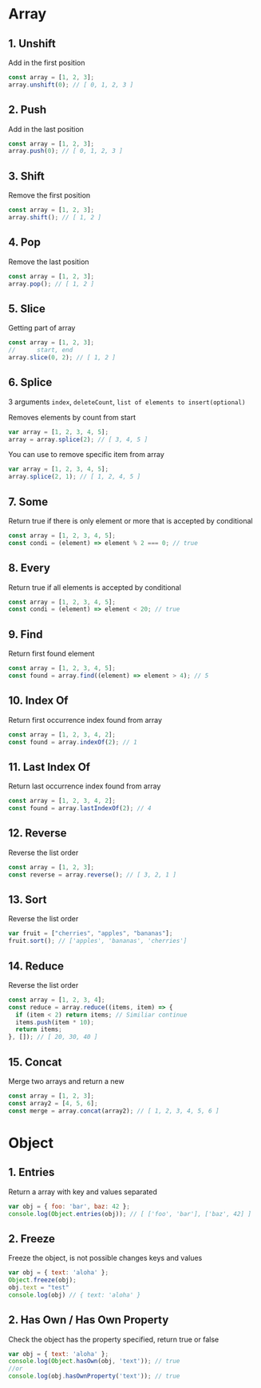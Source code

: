 # Array

## 1. Unshift

Add in the first position

```javascript
const array = [1, 2, 3];
array.unshift(0); // [ 0, 1, 2, 3 ]
```

## 2. Push

Add in the last position

```javascript
const array = [1, 2, 3];
array.push(0); // [ 0, 1, 2, 3 ]
```

## 3. Shift

Remove the first position

```javascript
const array = [1, 2, 3];
array.shift(); // [ 1, 2 ]
```

## 4. Pop

Remove the last position

```javascript
const array = [1, 2, 3];
array.pop(); // [ 1, 2 ]
```

## 5. Slice

Getting part of array

```javascript
const array = [1, 2, 3];
//      start, end
array.slice(0, 2); // [ 1, 2 ]
```

## 6. Splice

3 arguments
`index`,
`deleteCount`,
`list of elements to insert(optional)`

Removes elements by count from start

```javascript
var array = [1, 2, 3, 4, 5];
array = array.splice(2); // [ 3, 4, 5 ]
```

You can use to remove specific item from array

```javascript
var array = [1, 2, 3, 4, 5];
array.splice(2, 1); // [ 1, 2, 4, 5 ]
```

## 7. Some

Return true if there is only element or more that is accepted by conditional

```javascript
const array = [1, 2, 3, 4, 5];
const condi = (element) => element % 2 === 0; // true
```

## 8. Every

Return true if all elements is accepted by conditional

```javascript
const array = [1, 2, 3, 4, 5];
const condi = (element) => element < 20; // true
```

## 9. Find

Return first found element

```javascript
const array = [1, 2, 3, 4, 5];
const found = array.find((element) => element > 4); // 5
```

## 10. Index Of

Return first occurrence index found from array

```javascript
const array = [1, 2, 3, 4, 2];
const found = array.indexOf(2); // 1
```

## 11. Last Index Of

Return last occurrence index found from array

```javascript
const array = [1, 2, 3, 4, 2];
const found = array.lastIndexOf(2); // 4
```

## 12. Reverse

Reverse the list order

```javascript
const array = [1, 2, 3];
const reverse = array.reverse(); // [ 3, 2, 1 ]
```

## 13. Sort

Reverse the list order

```javascript
var fruit = ["cherries", "apples", "bananas"];
fruit.sort(); // ['apples', 'bananas', 'cherries']
```

## 14. Reduce

Reverse the list order

```javascript
const array = [1, 2, 3, 4];
const reduce = array.reduce((items, item) => {
  if (item < 2) return items; // Similiar continue
  items.push(item * 10);
  return items;
}, []); // [ 20, 30, 40 ]
```

## 15. Concat

Merge two arrays and return a new

```javascript
const array = [1, 2, 3];
const array2 = [4, 5, 6];
const merge = array.concat(array2); // [ 1, 2, 3, 4, 5, 6 ]
```

# Object

## 1. Entries

Return a array with key and values separated

```javascript
var obj = { foo: 'bar', baz: 42 };
console.log(Object.entries(obj)); // [ ['foo', 'bar'], ['baz', 42] ]
```

## 2. Freeze

Freeze the object, is not possible changes keys and values

```javascript
var obj = { text: 'aloha' };
Object.freeze(obj);
obj.text = "test"
console.log(obj) // { text: 'aloha' }
```

## 2. Has Own / Has Own Property

Check the object has the property specified, return true or false 

```javascript
var obj = { text: 'aloha' };
console.log(Object.hasOwn(obj, 'text')); // true
//or
console.log(obj.hasOwnProperty('text')); // true

```
